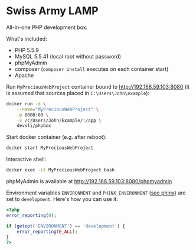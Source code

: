 Swiss Army LAMP
===============

All-in-one PHP development box.

What's included:
* PHP 5.5.9
* MySQL 5.5.41 (local root without password)
* phpMyAdmin
* composer (`composer install` executes on each container start)
* Apache

Run `MyPreciousWebProject` container bound to http://192.168.59.103:8080 (it is assumed that sources placed in `C:\Users\John\example`):

```bash
docker run -d \
    --name="MyPreciousWebProject" \
    -p 8080:80 \
    -v /c/Users/John/Example/:/app \
    devsli/phpbox
```

Start docker container (e.g. after reboot):

```bash
docker start MyPreciousWebProject
```

Interactive shell:

```bash
docker exec -it MyPreciousWebProject bash
```

phpMyAdmin is available at http://192.168.59.103:8080/phpmyadmin

Environment variables `ENVIRONMENT` and `PHINX_ENVIRONMENT` ([see phinx](https://phinx.org/)) are set to `development`.
Here's how you can use it:
```php
<?php
error_reporting(0);

if (getopt('ENVIRONMENT') == 'development') {
    error_reporting(E_ALL);
}
?>
```
